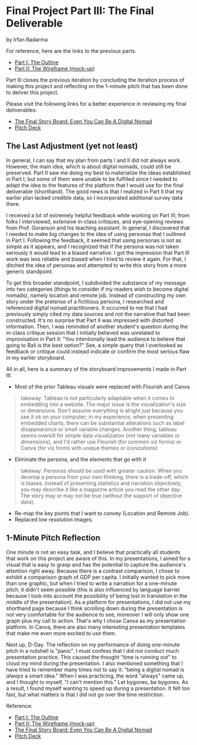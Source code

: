 # Final Project Part III: The Final Deliverable
by Irfan Radarma

For reference, here are the links to the previous parts.
- [Part I: The Outline](https://irfanradarma.github.io/94870/FinalProject)
- [Part II: The Wireframe (mock-up)](https://irfanradarma.github.io/94870/Project_Part2)

Part III closes the previous iteration by concluding the iteration process of making this project and reflecting on the 1-minute pitch that has been done to deliver this project.

Please visit the following links for a better experience in reviewing my final deliverables:
- [The Final Story Board: Even You Can Be A Digital Nomad](https://carnegiemellon.shorthandstories.com/being-a-digital-nomad/index.html)
- [Pitch Deck](https://www.canva.com/design/DAFOp_5mqgc/q19m89QAAJOKZWV43X_LmQ/view?utm_content=DAFOp_5mqgc&utm_campaign=designshare&utm_medium=link&utm_source=publishpresent)

## The Last Adjustment (yet not least)
In general, I can say that my plan from parts I and II did not always work. However, the main idea, which is about digital nomads, could still be preserved. Part II saw me doing my best to materialize the ideas established in Part I, but some of them were unable to be fulfilled since I needed to adapt the idea to the features of the platform that I would use for the final deliverable (shorthand). The good news is that I realized in Part II that my earlier plan lacked credible data, so I incorporated additional survey data there.

I received a lot of extremely helpful feedback while working on Part III; from folks I interviewed, extensive in-class critiques, and eye-opening reviews from Prof. Goranson and his teaching assistant. In general, I discovered that I needed to make big changes to the idea of using personas that I outlined in Part I. Following the feedback, it seemed that using personas is not as simple as it appears, and I recognized that if the persona was not taken seriously it would lead to a biased narrative. I got the impression that Part III work was less reliable and biased when I tried to review it again. For that, I ditched the idea of personas and attempted to write this story from a more generic standpoint.

To get this broader standpoint, I subdivided the substance of my message into two categories (things to consider if my readers wish to become digital nomads), namely location and remote job. Instead of constructing my own story under the pretense of a fictitious persona, I researched and referenced digital nomad practitioners. It occurred to me that I had previously simply cited my data sources and not the narrative that had been constructed. It's no surprise that Part II was impressed with distorted information. Then, I was reminded of another student's question during the in-class critique session that I initially believed was unrelated to improvisation in Part II: "You intentionally lead the audience to believe that going to Bali is the best option?" See, a simple query that I overlooked as feedback or critique could instead indicate or confirm the most serious flaw in my earlier storyboard.

All in all, here is a summary of the storyboard improvements I made in Part III:

- Most of the prior Tableau visuals were replaced with Flourish and Canva
> takeway: Tableau is not particularly adaptable when it comes to embedding into a website. The major issue is the visualization's size or dimensions. Don't assume everything is alright just because you see it ok on your computer; in my experience, when presenting embedded charts, there can be substantial alterations such as label disappearance or small variable changes. Another thing, tableau seems overkill for simple data visualization (not many variables or dimensions), and I'd rather use Flourish (for common viz forms) or Canva (for viz forms with unique themes or iconizations)
-  Eliminate the persona, and the elements that go with it
> takeway: Personas should be used with greater caution. When you develop a persona from your own thinking, there is a trade-off, which is biases. Instead of presenting statistics and narration objectively, you may describe it like a magazine article you read the other day. The story may or may not be true (without the support of objective data).
- Re-map the key points that I want to convey (Location and Remote Job).
- Replaced low resolution images.

## 1-Minute Pitch Reflection
One minute is not an easy task, and I believe that practically all students that work on this project are aware of this. In my presentations, I aimed for a visual that is easy to grasp and has the potential to capture the audience's attention right away. Because there is a contrast comparison, I chose to exhibit a comparison graph of GDP per capita. I initially wanted to pick more than one graphic, but when I tried to write a narration for a one-minute pitch, it didn't seem possible (this is also influenced by language barrier because I took into account the possibility of being lost in translation in the middle of the presentation). As a platform for presentations, I did not use my shorthand page because I think scrolling down during the presentation is not very comfortable for the audience to see, moreover I will only show one graph plus my call to action. That's why I chose Canva as my presentation platform. In Canva, there are also many interesting presentation templates that make me even more excited to use them.

Next up, D-Day. The reflection on my performance of doing one-minute pitch in a nutshell is "panic". I must confess that I did not conduct much presentation practice. This caused the thought "time is running out" to cloud my mind during the presentation. I also mentioned something that I have tried to remember many times not to say it: "being a digital nomad is *always* a smart idea." When I was practicing, the word "always" came up, and I thought to myself, "I can't mention this." Let bygones, be bygones. As a result, I found myself wanting to speed up during a presentation. It felt too fast, but what matters is that I did not go over the time restriction.



Reference:
- [Part I: The Outline](https://irfanradarma.github.io/94870/FinalProject)
- [Part II: The Wireframe (mock-up)](https://irfanradarma.github.io/94870/Project_Part2)
- [The Final Story Board: Even You Can Be A Digital Nomad](https://carnegiemellon.shorthandstories.com/being-a-digital-nomad/index.html)
- [Pitch Deck](https://www.canva.com/design/DAFOp_5mqgc/q19m89QAAJOKZWV43X_LmQ/view?utm_content=DAFOp_5mqgc&utm_campaign=designshare&utm_medium=link&utm_source=publishpresent)
